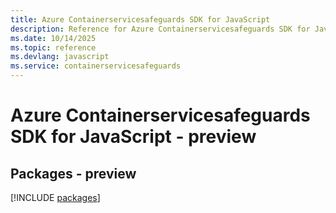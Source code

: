 ```yaml
---
title: Azure Containerservicesafeguards SDK for JavaScript
description: Reference for Azure Containerservicesafeguards SDK for JavaScript
ms.date: 10/14/2025
ms.topic: reference
ms.devlang: javascript
ms.service: containerservicesafeguards
---
```

# Azure Containerservicesafeguards SDK for JavaScript - preview
## Packages - preview
[!INCLUDE [packages](containerservicesafeguards-index.md)]